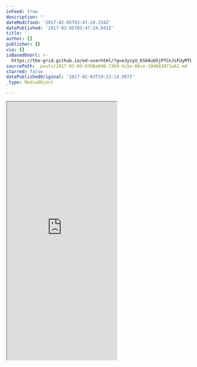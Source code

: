 ```yaml
---
inFeed: true
description: ''
dateModified: '2017-02-05T03:47:24.334Z'
datePublished: '2017-02-05T03:47:24.841Z'
title: ''
author: []
publisher: {}
via: {}
isBasedOnUrl: >-
  https://the-grid.github.io/ed-userhtml/?g=eJyzyU_KSk0uUSjPTCnJsFUyMTBQUshIzUzPKLFVMgWyUxJLEm2VkvLzs3MTi7L1isvTlOxs9CGa7ABjiBP1
sourcePath: _posts/2017-02-03-8398a040-73b9-4c5e-86ce-104681071a61.md
starred: false
datePublishedOriginal: '2017-02-03T19:23:14.987Z'
_type: MediaObject

---
```

<iframe src="https://the-grid.github.io/ed-userhtml/?g=eJwlzcEOwiAMANBfIU28rngymrGbH1KhrhgaCHRhn2-it3d7a319OJqbOZkEuHp_ASecd7EAN-_bCS6RUQAxa-OB2Gnu2ZZYFWctb47J339SpnF0RqVh3PF5krbCi5gW2Fb8R9sXbKMnEQ" height="705" style=""></iframe>